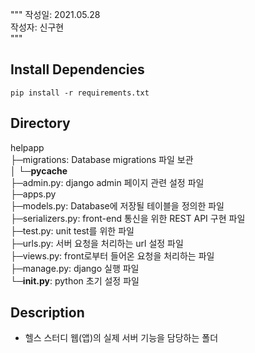 """
작성일: 2021.05.28 <br>
작성자: 신구현 <br>
"""
## Install Dependencies
```
pip install -r requirements.txt
```

## Directory
helpapp <br>
├─migrations: Database migrations 파일 보관<br>
│  └─__pycache__ <br>
├─admin.py: django admin 페이지 관련 설정 파일 <br>
├─apps.py <br>
├─models.py: Database에 저장될 테이블을 정의한 파일 <br>
├─serializers.py: front-end 통신을 위한 REST API 구현 파일 <br>
├─test.py: unit test를 위한 파일 <br>
├─urls.py: 서버 요청을 처리하는 url 설정 파일 <br>
├─views.py: front로부터 들어온 요청을 처리하는 파일 <br>
├─manage.py: django 실행 파일 <br>
└─__init.py__: python 초기 설정 파일 <br>

## Description
- 헬스 스터디 웹(앱)의 실제 서버 기능을 담당하는 폴더
